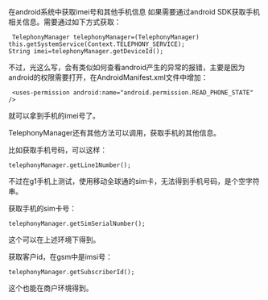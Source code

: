 在android系统中获取imei号和其他手机信息
如果需要通过android SDK获取手机相关信息。需要通过如下方式获取：
	
	 TelephonyManager telephonyManager=(TelephonyManager) this.getSystemService(Context.TELEPHONY_SERVICE);
	String imei=telephonyManager.getDeviceId();
不过，光这么写，会有类似如何查看android产生的异常的报错，主要是因为android的权限需要打开，在AndroidManifest.xml文件中增加：

	 <uses-permission android:name="android.permission.READ_PHONE_STATE" />
就可以拿到手机的imei号了。


TelephonyManager还有其他方法可以调用，获取手机的其他信息。

比如获取手机号码，可以这样：

	telephonyManager.getLine1Number();

不过在g1手机上测试，使用移动全球通的sim卡，无法得到手机号码，是个空字符串。

获取手机的sim卡号：

	telephonyManager.getSimSerialNumber();

这个可以在上述环境下得到。

获取客户id，在gsm中是imsi号：

	telephonyManager.getSubscriberId();

这个也能在商户环境得到。